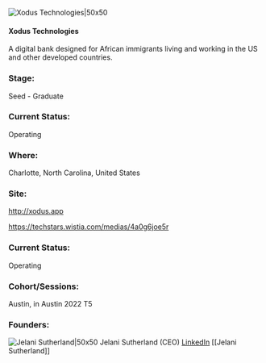 

![Xodus Technologies|50x50](https://apimg.techstars.com/profiles/1665506368779_243744.png)

#### Xodus Technologies
A digital bank designed for African immigrants living and working in the US and other developed countries.

### Stage: 
Seed - Graduate 

### Current Status: 
Operating

### Where:
Charlotte, North Carolina, United States

### Site:
http://xodus.app

https://techstars.wistia.com/medias/4a0g6joe5r



### Current Status: 
Operating

### Cohort/Sessions: 
Austin, in Austin 2022 T5

### Founders: 

![Jelani Sutherland|50x50](https://www.f6s.com/static-resource/images/profile-placeholder-user.jpg) Jelani Sutherland (CEO) [LinkedIn](https://linkedin.com/in/jelani-sutherland-6104481b4) [[Jelani Sutherland]]


